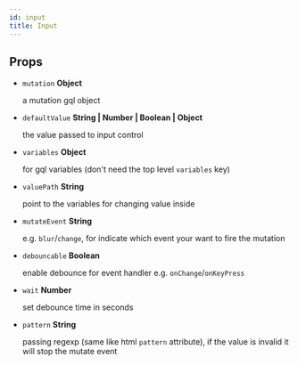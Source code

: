 ```yaml
---
id: input
title: Input
---
```


## Props

- `mutation` **Object**

  a mutation gql object

- `defaultValue` **String | Number | Boolean | Object**

  the value passed to input control

- `variables` **Object**

  for gql variables (don't need the top level `variables` key)
- `valuePath` **String**

  point to the variables for changing value inside
- `mutateEvent` **String**

  e.g. `blur`/`change`, for indicate which event your want to fire the mutation
- `debouncable` **Boolean**

  enable debounce for event handler e.g. `onChange`/`onKeyPress`
- `wait` **Number**

  set debounce time in seconds
- `pattern` **String**

  passing regexp (same like html `pattern` attribute), if the value is invalid it will stop the mutate event